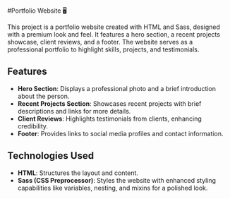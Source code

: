 #Portfolio Website 🖥️

This project is a portfolio website created with HTML and Sass, designed with a premium look and feel. It features a hero section, a recent projects showcase, client reviews, and a footer. The website serves as a professional portfolio to highlight skills, projects, and testimonials.

## Features
- **Hero Section**: Displays a professional photo and a brief introduction about the person.
- **Recent Projects Section**: Showcases recent projects with brief descriptions and links for more details.
- **Client Reviews**: Highlights testimonials from clients, enhancing credibility.
- **Footer**: Provides links to social media profiles and contact information.

## Technologies Used
- **HTML**: Structures the layout and content.
- **Sass (CSS Preprocessor)**: Styles the website with enhanced styling capabilities like variables, nesting, and mixins for a polished look.

